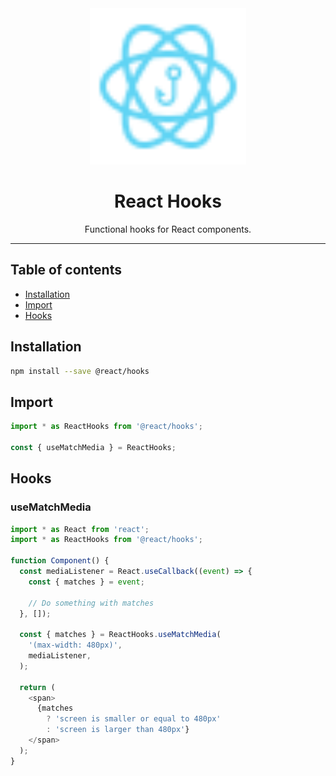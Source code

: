 <div align="center">
    <img
        alt="react hooks logo"
        height="250"
        src="logo.svg"
        width="250"
    />
    <h1>
        React Hooks
    </h1>
    <p>
        Functional hooks for React components.
    </p>
</div>

<hr>

## Table of contents

- [Installation](#installation)
- [Import](#import)
- [Hooks](#hooks)

## Installation

```bash
npm install --save @react/hooks
```

## Import

```js
import * as ReactHooks from '@react/hooks';

const { useMatchMedia } = ReactHooks;
```

## Hooks

### useMatchMedia

```js
import * as React from 'react';
import * as ReactHooks from '@react/hooks';

function Component() {
  const mediaListener = React.useCallback((event) => {
    const { matches } = event;

    // Do something with matches
  }, []);

  const { matches } = ReactHooks.useMatchMedia(
    '(max-width: 480px)',
    mediaListener,
  );

  return (
    <span>
      {matches
        ? 'screen is smaller or equal to 480px'
        : 'screen is larger than 480px'}
    </span>
  );
}
```
